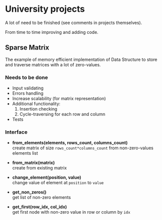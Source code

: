 # University projects  

A lot of need to be finished (see comments in projects themselves).  

From time to time improving and adding code.  

## Sparse Matrix

The example of memory efficient implementation of Data Structure to store and traverse matrices with a lot of zero-values.  

### Needs to be done  

* Input validating  
* Errors handling  
* Increase scalability (for matrix representation)  
* Additional functionality:  
    1. Insertion checking  
    2. Cycle-traversing for each row and column  
* Tests  

### Interface  

* __from_elements(elements, rows_count, columns_count)__  
create matrix of size `rows_count*columns_count` from non-zero-values elements list  

* __from_matrix(matrix)__  
create from existing matrix  

* __change_element(position, value)__  
change value of element at `position` to `value`  

* __get_non_zeros()__  
get list of non-zero elements  

* __get_first(row_idx, col_idx)__  
get first node with non-zero value in row or column by `idx` 
